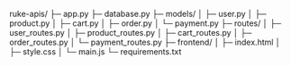 ruke-apis/
├─ app.py
├─ database.py
├─ models/
│   ├─ user.py
│   ├─ product.py
│   ├─ cart.py
│   ├─ order.py
│   └─ payment.py
├─ routes/
│   ├─ user_routes.py
│   ├─ product_routes.py
│   ├─ cart_routes.py
│   ├─ order_routes.py
│   └─ payment_routes.py
├─ frontend/
│   ├─ index.html
│   ├─ style.css
│   └─ main.js
└─ requirements.txt